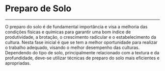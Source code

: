 # Preparo de Solo

---

O preparo do solo é de fundamental importância e visa a melhoria das condições físicas e químicas para garantir uma bom índice de produtividade, a brotação, o crescimento radicular e o estabelecimento da cultura. Nesta fase inicial é que se tem a melhor oportunidade para realizar o trabalho adequado, visando o melhor desempenho das culturas. Dependendo do tipo de solo, principalmente relacionado com a textura e da profundidade, deve-se utilizar técnicas de preparo do solo mais eficientes e apropriadas.

